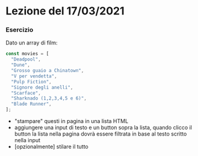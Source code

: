 # Lezione del 17/03/2021

### Esercizio

Dato un array di film:

```javascript
const movies = [
  "Deadpool",
  "Dune",
  "Grosso guaio a Chinatown",
  "V per vendetta",
  "Pulp Fiction",
  "Signore degli anelli",
  "Scarface",
  "Sharknado (1,2,3,4,5 e 6)",
  "Blade Runner",
];
```

- "stampare" questi in pagina in una lista HTML
- aggiungere una input di testo e un button sopra la lista, quando clicco il button la lista nella pagina dovrà essere filtrata in base al testo scritto nella input
- [opzionalmente] stilare il tutto
